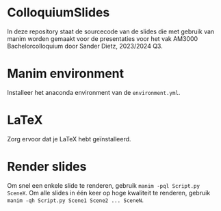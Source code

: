 # ColloquiumSlides
In deze repository staat de sourcecode van de slides die met gebruik van manim worden gemaakt voor de presentaties voor het vak AM3000 Bachelorcolloquium door Sander Dietz, 2023/2024 Q3.

# Manim environment
Installeer het anaconda environment van de `environment.yml`.

# LaTeX
Zorg ervoor dat je LaTeX hebt geïnstalleerd.

# Render slides
Om snel een enkele slide te renderen, gebruik `manim -pql Script.py SceneX`. Om alle slides in één keer op hoge kwaliteit te renderen, gebruik `manim -qh Script.py Scene1 Scene2 ... SceneN`.
